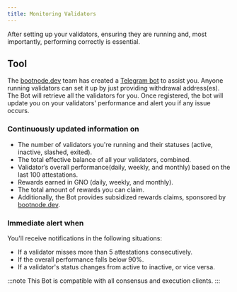 ```yaml
---
title: Monitoring Validators
---
```


After setting up your validators, ensuring they are running and, most importantly, performing correctly is essential.

## Tool

The [bootnode.dev](https://www.bootnode.dev/) team has created a [Telegram bot](https://t.me/gbc_validators_bot) to assist you. Anyone running validators can set it up by just providing withdrawal address(es). The Bot will retrieve all the validators for you. Once registered, the bot will update you on your validators' performance and alert you if any issue occurs.

### Continuously updated information on

- The number of validators you're running and their statuses (active, inactive, slashed, exited).
- The total effective balance of all your validators, combined.
- Validator’s overall performance(daily, weekly, and monthly) based on the last 100 attestations.
- Rewards earned in GNO (daily, weekly, and monthly).
- The total amount of rewards you can claim.
- Additionally, the Bot provides subsidized rewards claims, sponsored by [bootnode.dev](bootnode.dev).

### Immediate alert when

You'll receive notifications in the following situations:

- If a validator misses more than 5 attestations consecutively.
- If the overall performance falls below 90%.
- If a validator's status changes from active to inactive, or vice versa.

:::note
This Bot is compatible with all consensus and execution clients.
:::
